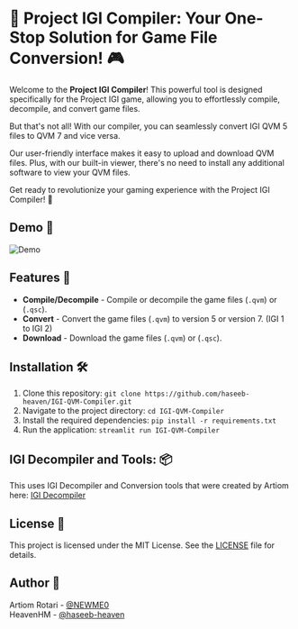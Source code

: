 # 🚀 Project IGI Compiler: Your One-Stop Solution for Game File Conversion! 🎮

Welcome to the **Project IGI Compiler**! This powerful tool is designed specifically for the Project IGI game, allowing you to effortlessly compile, decompile, and convert game files. 

But that's not all! With our compiler, you can seamlessly convert IGI QVM 5 files to QVM 7 and vice versa. 

Our user-friendly interface makes it easy to upload and download QVM files. Plus, with our built-in viewer, there's no need to install any additional software to view your QVM files. 

Get ready to revolutionize your gaming experience with the Project IGI Compiler! 🎉

## Demo 📸
![Demo](https://github.com/haseeb-heaven/IGI-QVM-Compiler/resources/igi-compiler.png)

## Features 🌟

- **Compile/Decompile** - Compile or decompile the game files (`.qvm`) or (`.qsc`).
- **Convert** - Convert the game files (`.qvm`) to version 5 or version 7. (IGI 1 to IGI 2)
- **Download** - Download the game files (`.qvm`) or (`.qsc`).

## Installation 🛠️

1. Clone this repository: `git clone https://github.com/haseeb-heaven/IGI-QVM-Compiler.git`
2. Navigate to the project directory: `cd IGI-QVM-Compiler`
3. Install the required dependencies: `pip install -r requirements.txt`
4. Run the application: `streamlit run IGI-QVM-Compiler`

## IGI Decompiler and Tools: 📦
This uses IGI Decompiler and Conversion tools that were created by Artiom here: [IGI Decompiler](https://github.com/NEWME0/Project-IGI/tree/master/tools/dconv)

## License 📄

This project is licensed under the MIT License. See the [LICENSE](LICENSE) file for details.

## Author 👤

Artiom Rotari - [@NEWME0](https://github.com/NEWME0)</br>
HeavenHM - [@haseeb-heaven](https://github.com/haseeb-heaven)